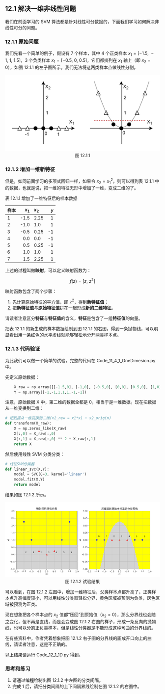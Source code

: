 
## 12.1 解决一维非线性问题

我们在前面学习的 SVM 算法都是针对线性可分数据的，下面我们学习如何解决非线性可分的问题。

### 12.1.1 原始问题

我们先看一个简单的例子，假设有 7 个样本，其中 4 个正类样本 $x_{1}=[-1.5,\ -1,\ 1,\ 1.5]$，3 个负类样本 $x_{1}=[-0.5,\ 0,\ 0.5]$，它们都排列在 $x_{1}$ 轴上（即 $x_{2}=0$），如图 12.1.1 的左子图所示。我们无法将这两类样本点做线性分割。

<img src="./images/12-4-1.png" />

<center>图 12.1.1 </center>

### 12.1.2 增加一维新特征

但是，如同前面学习的多项式回归一样，如果令 $x_{2}=x_{1}^2$，则可以得到表 12.1.1 中的数据，也就是说，把一维的特征无形中增加了一维，变成二维的了。

表 12.1.1 增加了一维特征后的样本数据

|样本|$x_{1}$|$x_{2}$|$y$|
|--|--:|:--|--:|
|1|-1.5|2.25|1|
|2|-1.0|1.0|1|
|3|-0.5|0.25|-1|
|4|0.0|0.0|-1|
|5|0.5|0.25|-1|
|6|1.0|1.0|1|
|7|1.5|2.25|1|

上述的过程叫做**映射**，可以定义映射函数为：

$$
f(z)=[z,\ z^2] \tag{12.1.1}
$$

映射函数包含了两个步骤：
1. 先计算原始特征的平方值，即 $z^2$，得到**新特征值**；
2. 把**新特征值**与**原始特征值**拼在一起形成**新的二维特征**。

请读者注意区分**特征**与**特征值**的含义，**特征**是包含了一组**特征值**的向量。

把表 12.1.1 的新生成的样本数据绘制到图 12.1.1 的右图，得到一条抛物线，可以明显看出用一条红色的水平虚线就能够轻松地分开两类样本点。

### 12.1.3 代码验证

为此我们可以做一个简单的试验，完整的代码在 Code_11_4_1_OneDimesion.py 中。

先定义原始数据：

```python
    X_raw = np.array([[-1.5,0], [-1,0], [-0.5,0], [0,0], [0.5,0], [1,0], [1.5,0]])
    Y = np.array([-1,-1,1,1,1,-1,-1])
```
注意，原始数据 X 中，第二维的数据全都是 0，相当于是一维数据。现在把数据从一维变换到二维：

```python
# 把数据从一维变换到二维(x2_new = x1*x1 + x2_origin)
def transform(X_raw):
    X = np.zeros_like(X_raw)
    X[:,0] = X_raw[:,0]
    X[:,1] = X_raw[:,0] ** 2 + X_raw[:,1]
    return X
```

然后使用线性 SVM 分类分类：

```python
# 线性SVM分类器
def linear_svc(X,Y):
    model = SVC(C=3, kernel='linear')
    model.fit(X,Y)
    return model
```

结果如图 12.1.2 所示。

<img src="./images/12-4-2.png" />

<center>图 12.1.2 试验结果</center>

可以看到，在图 12.1.2 左图中，增加一维特征后，父类样本点都升高了，正类样本点升高幅度较小，可以用线性分类器轻松分界，黄色区域被预测为负类，灰色区域被预测为正类。

现在想象把各个样本点的 $x_{2}$ 值都“压回”到原始值（$x_{2}=0$），那么分界线也会随之变化，但不再是直线，而是会变成图 12.1.2 右图的样子，形成一条反向的抛物线，也可以分割正负类样本，但是线性分类器是不能形成这种弯曲的分界线的。

在有些资料中，作者凭着想象把图 12.1.2 右子图的分界线的画成开口向上的曲线，请读者注意，这是不正确的。

以上结果请运行 Code_12_1_1D.py 得到。

### 思考和练习

1. 请通过编程绘制出图 12.1.2 中左图的分类间隔。
2. 完成 1 后，请把分类间隔的上下间隔界线绘制在图 12.1.2 的右图中。
